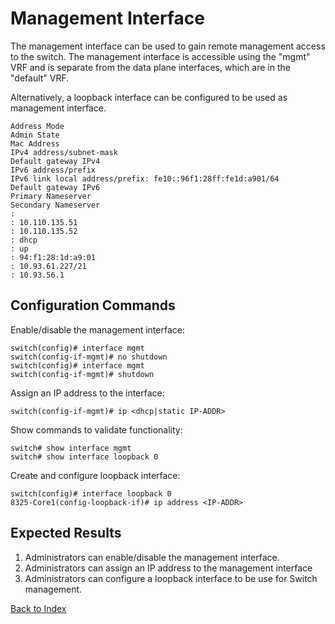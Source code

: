 # Management Interface

The management interface can be used to gain remote management access to the switch. The management interface is accessible using the "mgmt" VRF and is separate from the data plane interfaces, which are in the "default" VRF.

Alternatively, a loopback interface can be configured to be used as management interface.

```text
Address Mode
Admin State
Mac Address
IPv4 address/subnet-mask
Default gateway IPv4
IPv6 address/prefix
IPv6 link local address/prefix: fe10::96f1:28ff:fe1d:a901/64
Default gateway IPv6
Primary Nameserver
Secondary Nameserver
:
: 10.110.135.51
: 10.110.135.52
: dhcp
: up
: 94:f1:28:1d:a9:01
: 10.93.61.227/21
: 10.93.56.1
```

## Configuration Commands

Enable/disable the management interface:

```text
switch(config)# interface mgmt
switch(config-if-mgmt)# no shutdown
switch(config)# interface mgmt
switch(config-if-mgmt)# shutdown
```

Assign an IP address to the interface:

```text
switch(config-if-mgmt)# ip <dhcp|static IP-ADDR>
```

Show commands to validate functionality:

```text
switch# show interface mgmt
switch# show interface loopback 0
```

Create and configure loopback interface:

```text
switch(config)# interface loopback 0
8325-Core1(config-loopback-if)# ip address <IP-ADDR>
```

## Expected Results

1. Administrators can enable/disable the management interface.
2. Administrators can assign an IP address to the management interface
3. Administrators can configure a loopback interface to be use for Switch management.

[Back to Index](../index.md)
